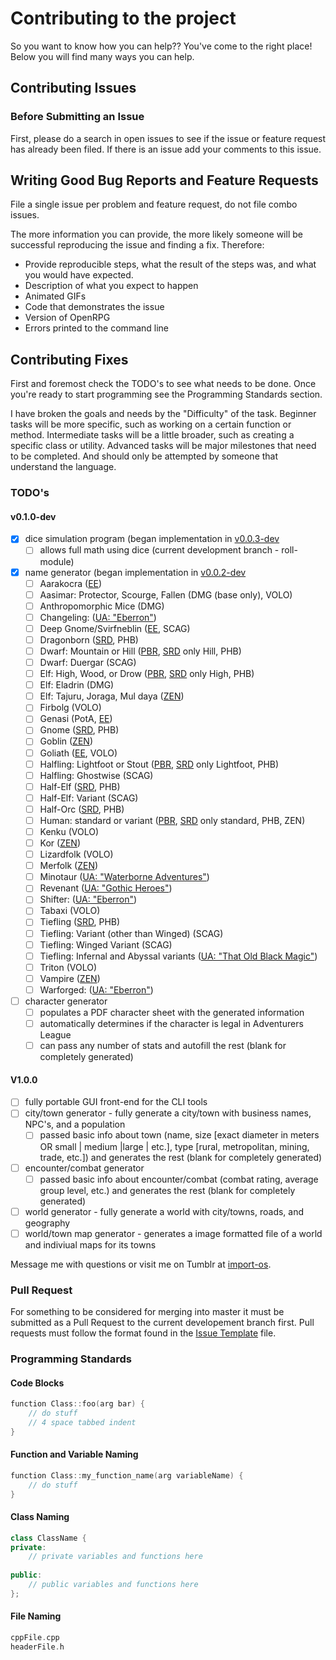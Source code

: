 # Contributing to the project

So you want to know how you can help?? You've come to the right place!
Below you will find many ways you can help.

## Contributing Issues

### Before Submitting an Issue
First, please do a search in open issues to see if the issue or feature request has already been filed. If there is an issue add your comments to this issue.

## Writing Good Bug Reports and Feature Requests

File a single issue per problem and feature request, do not file combo issues.

The more information you can provide, the more likely someone will be successful reproducing the issue and finding a fix. Therefore:

* Provide reproducible steps, what the result of the steps was, and what you would have expected.
* Description of what you expect to happen
* Animated GIFs
* Code that demonstrates the issue
* Version of OpenRPG
* Errors printed to the command line

## Contributing Fixes
First and foremost check the TODO's to see what needs to be done.
Once you're ready to start programming see the Programming Standards section.

I have broken the goals and needs by the "Difficulty" of the task. Beginner tasks
will be more specific, such as working on a certain function or method. Intermediate tasks
will be a little broader, such as creating a specific class or utility. Advanced
tasks will be major milestones that need to be completed. And should only be attempted
by someone that understand the language.

### TODO's

#### v0.1.0-dev
- [X] dice simulation program (began implementation in [v0.0.3-dev](75ec04fff2262a4201daf7d14f5cdc6e694a2ef9)
	- [ ] allows full math using dice (current development branch - roll-module)
- [X] name generator (began implementation in [v0.0.2-dev](a308e423f0a54987adb821b145a7ebb15a83789f)
	- [ ] Aarakocra ([EE](http://dnd.wizards.com/articles/features/elementalevil_playerscompanion))
	- [ ] Aasimar: Protector, Scourge, Fallen (DMG (base only), VOLO)
	- [ ] Anthropomorphic Mice (DMG)
	- [ ] Changeling: ([UA: "Eberron"](https://media.wizards.com/2015/downloads/dnd/UA_Eberron_v1.pdf))
	- [ ] Deep Gnome/Svirfneblin ([EE](http://dnd.wizards.com/articles/features/elementalevil_playerscompanion), SCAG)
	- [ ] Dragonborn ([SRD](https://dnd.wizards.com/articles/features/systems-reference-document-srd), PHB)
	- [ ] Dwarf: Mountain or Hill ([PBR](http://dnd.wizards.com/articles/features/basicrules), [SRD](https://dnd.wizards.com/articles/features/systems-reference-document-srd) only Hill, PHB)
	- [ ] Dwarf: Duergar (SCAG)
	- [ ] Elf: High, Wood, or Drow ([PBR](http://dnd.wizards.com/articles/features/basicrules), [SRD](https://dnd.wizards.com/articles/features/systems-reference-document-srd) only High, PHB)
	- [ ] Elf: Eladrin (DMG)
	- [ ] Elf: Tajuru, Joraga, Mul daya ([ZEN](http://media.wizards.com/2016/downloads/magic/Plane%20Shift%20Zendikar.pdf))
	- [ ] Firbolg (VOLO)
	- [ ] Genasi (PotA, [EE](http://dnd.wizards.com/articles/features/elementalevil_playerscompanion))
	- [ ] Gnome ([SRD](https://dnd.wizards.com/articles/features/systems-reference-document-srd), PHB)
	- [ ] Goblin ([ZEN](http://media.wizards.com/2016/downloads/magic/Plane%20Shift%20Zendikar.pdf))
	- [ ] Goliath ([EE](http://dnd.wizards.com/articles/features/elementalevil_playerscompanion), VOLO)
	- [ ] Halfling: Lightfoot or Stout ([PBR](http://dnd.wizards.com/articles/features/basicrules), [SRD](https://dnd.wizards.com/articles/features/systems-reference-document-srd) only Lightfoot, PHB)
	- [ ] Halfling: Ghostwise (SCAG)
	- [ ] Half-Elf ([SRD](https://dnd.wizards.com/articles/features/systems-reference-document-srd), PHB)
	- [ ] Half-Elf: Variant (SCAG)
	- [ ] Half-Orc ([SRD](https://dnd.wizards.com/articles/features/systems-reference-document-srd), PHB)
	- [ ] Human: standard or variant ([PBR](http://dnd.wizards.com/articles/features/basicrules), [SRD](https://dnd.wizards.com/articles/features/systems-reference-document-srd) only standard, PHB, ZEN)
	- [ ] Kenku (VOLO)
	- [ ] Kor ([ZEN](http://media.wizards.com/2016/downloads/magic/Plane%20Shift%20Zendikar.pdf))
	- [ ] Lizardfolk (VOLO)
	- [ ] Merfolk ([ZEN](http://media.wizards.com/2016/downloads/magic/Plane%20Shift%20Zendikar.pdf))
	- [ ] Minotaur ([UA: "Waterborne Adventures"](https://media.wizards.com/2015/downloads/dnd/UA_Waterborne_v3.pdf))
	- [ ] Revenant ([UA: "Gothic Heroes"](https://dnd.wizards.com/sites/default/files/media/upload/articles/UA%20Gothic%20Characters.pdf))
	- [ ] Shifter: ([UA: "Eberron"](https://media.wizards.com/2015/downloads/dnd/UA_Eberron_v1.pdf))
	- [ ] Tabaxi (VOLO)
	- [ ] Tiefling ([SRD](https://dnd.wizards.com/articles/features/systems-reference-document-srd), PHB)
	- [ ] Tiefling: Variant (other than Winged) (SCAG)
	- [ ] Tiefling: Winged Variant (SCAG)
	- [ ] Tiefling: Infernal and Abyssal variants ([UA: "That Old Black Magic"](https://media.wizards.com/2015/downloads/dnd/07_UA_That_Old_Black_Magic.pdf))
	- [ ] Triton (VOLO)
	- [ ] Vampire ([ZEN](http://media.wizards.com/2016/downloads/magic/Plane%20Shift%20Zendikar.pdf))
	- [ ] Warforged: ([UA: "Eberron"](https://media.wizards.com/2015/downloads/dnd/UA_Eberron_v1.pdf))
- [ ] character generator
	- [ ] populates a PDF character sheet with the generated information
	- [ ] automatically determines if the character is legal in Adventurers League
	- [ ] can pass any number of stats and autofill the rest (blank for completely generated)

#### V1.0.0
- [ ] fully portable GUI front-end for the CLI tools
- [ ] city/town generator - fully generate a city/town with business names, NPC's, and a population
	- [ ] passed basic info about town (name, size [exact diameter in meters OR small | medium |large | etc.], type [rural, metropolitan, mining, trade, etc.]) and generates the rest (blank for completely generated)
- [ ] encounter/combat generator
	- [ ] passed basic info about encounter/combat (combat rating, average group level, etc.) and generates the rest (blank for completely generated)
- [ ] world generator - fully generate a world with city/towns, roads, and geography
- [ ] world/town map generator - generates a image formatted file of a world and indiviual maps for its towns

Message me with questions or visit me on Tumblr at [import-os](mkesec.io).

### Pull Request

For something to be considered for merging into master it must be 
submitted as a Pull Request to the current developement branch first.
Pull requests must follow the format found in the [Issue Template](ISSUE_TEMPLATE.md)
file. 

### Programming Standards

#### Code Blocks
````c++
function Class::foo(arg bar) {
	// do stuff
	// 4 space tabbed indent
}
````

#### Function and Variable Naming
````c++
function Class::my_function_name(arg variableName) {
	// do stuff
}
````

#### Class Naming
````c++
class ClassName {
private:
	// private variables and functions here
	
public:
	// public variables and functions here
};
````

#### File Naming
````c++
cppFile.cpp
headerFile.h
````

